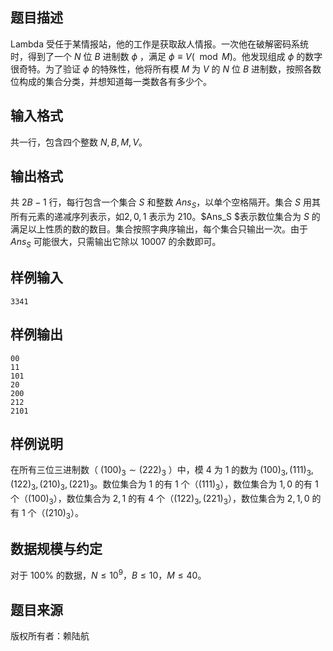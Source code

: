 ## 题目描述
Lambda 受任于某情报站，他的工作是获取敌人情报。一次他在破解密码系统时，得到了一个 $N$ 位 $B$ 进制数 $\phi$ ，满足 $\phi \equiv V(\mod M)$。他发现组成 $\phi$ 的数字很奇特。为了验证 $\phi$ 的特殊性，他将所有模 $M$ 为 $V$ 的 $N$ 位 $B$ 进制数，按照各数位构成的集合分类，并想知道每一类数各有多少个。

## 输入格式
共一行，包含四个整数 $N, B, M, V$。

## 输出格式
共 $2B-1$ 行，每行包含一个集合 $S$ 和整数 $Ans_S$，以单个空格隔开。集合 $S$ 用其所有元素的递减序列表示，如${2,0,1}$ 表示为 $210$。$Ans_S $表示数位集合为 $S$ 的满足以上性质的数的数目。集合按照字典序输出，每个集合只输出一次。由于 $Ans_S$ 可能很大，只需输出它除以 $10007$ 的余数即可。

## 样例输入
```
3341
```
## 样例输出
```
00
11
101
20
200
212
2101
```
## 样例说明
在所有三位三进制数（ $(100)_3 \sim (222)_3$ ）中，模 $4$ 为 $1$ 的数为 $(100)_3,(111)_3,(122)_3,(210)_3,(221)_3$。数位集合为 ${1}$ 的有 $1$ 个（$(111)_3$），数位集合为 ${1,0}$ 的有 $1$ 个（$(100)_3$），数位集合为 ${2,1}$ 的有 $4$ 个（$(122)_3,(221)_3$），数位集合为 ${2,1,0}$ 的有 $1$ 个（$(210)_3$）。

## 数据规模与约定
对于 $100\%$ 的数据，$N\leq10^9$，$B\leq10$，$M\leq40$。

## 题目来源
版权所有者：赖陆航